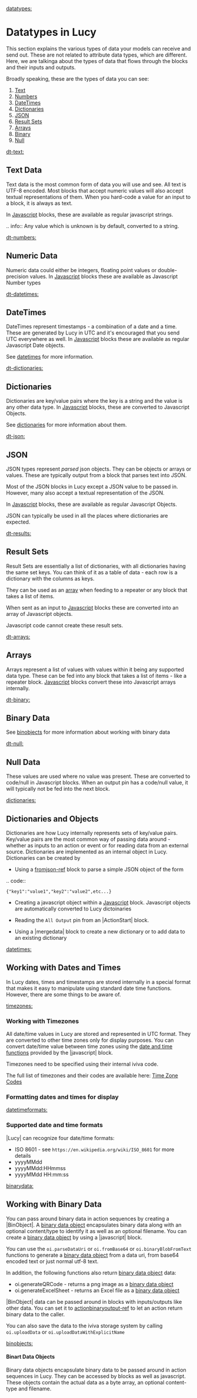 

[datatypes:](datatypes:)


# Datatypes in Lucy

This section explains the various types of data your models can receive and send out.
These are not related to attribute data types, which are different. 
Here, we are talkinga about the types of data that flows through the blocks and their inputs and outputs.

Broadly speaking, these are the types of data you can see:

1. [Text](dt-text)
2. [Numbers](dt-numbers)
3. [DateTimes](dt-datetimes)
4. [Dictionaries](dt-dictionaries)
5. [JSON](dt-json)
6. [Result Sets](dt-results)
7. [Arrays](dt-arrays)
8. [Binary](dt-binary)
9. [Null](dt-null)


[dt-text:](dt-text:)

## Text Data
Text data is the most common form of data you will use and see. All text is UTF-8 encoded.
Most blocks that accept numeric values will also accept textual representations of them.
When you hard-code a value for an input to a block, it is always as text.

In [Javascript](es6javascript-ref) blocks, these are available as regular javascript strings.

.. info::
    Any value which is unknown is by default, converted to a string.

[dt-numbers:](dt-numbers:)

## Numeric Data
Numeric data could either be integers, floating point values or double-precision values.
In [Javascript](es6javascript-ref) blocks these are available as Javascript Number types


[dt-datetimes:](dt-datetimes:)

## DateTimes
DateTimes represent timestamps - a combination of a date and a time.
These are generated by Lucy in UTC and it's encouraged that you send UTC everywhere as well.
In [Javascript](es6javascript-ref) blocks these are available as regular Javascript Date objects.

See [datetimes](datetimes) for more information.

[dt-dictionaries:](dt-dictionaries:)

## Dictionaries
Dictionaries are key/value pairs where the key is a string and the value is any other data type.
In [Javascript](es6javascript-ref) blocks, these are converted to Javascript Objects.

See [dictionaries](dictionaries) for more information about them.


[dt-json:](dt-json:)

## JSON
JSON types represent _parsed_ json objects. They can be objects or arrays or values.
These are typically output from a block that parses text into JSON.

Most of the JSON blocks in Lucy except a JSON value to be passed in. However, many also accept a textual representation of the JSON.

In [Javascript](es6javascript-ref) blocks, these are available as regular Javascript Objects.

JSON can typically be used in all the places where dictionaries are expected.

[dt-results:](dt-results:)

## Result Sets
Result Sets are essentially a list of dictionaries, with all dictionaries having the same set keys. You can think of it as a table of data - each row is a dictionary with the columns as keys.

They can be used as an [array](dt-arrays) when feeding to a repeater or any block that takes a list of items.

When sent as an input to [Javascript](es6javascript-ref) blocks these are converted into an array of Javascript objects.

Javascript code cannot create these result sets.

[dt-arrays:](dt-arrays:)

## Arrays
Arrays represent a list of values with values within it being any supported data type.
These can be fed into any block that takes a list of items - like a repeater block.
[Javascript](es6javascript-ref) blocks convert these into Javascript arrays internally.


[dt-binary:](dt-binary:)

## Binary Data
See [binobjects](binobjects) for more information about working with binary data

[dt-null:](dt-null:)

## Null Data
These values are used where no value was present. These are converted to code/null in Javascript blocks.
When an output pin has a code/null value, it will typically not be fed into the next block.

[dictionaries:](dictionaries:)

## Dictionaries and Objects
Dictionaries are how Lucy internally represents sets of key/value pairs.
Key/value pairs are the most common way of passing data around - whether as inputs to an action or event or for reading data from an external source.
Dictionaries are implemented as an internal object in Lucy.
Dictionaries can be created by

- Using a [fromjson-ref](fromjson-ref) block to parse a simple JSON object of the form

.. code::

    {"key1":"value1","key2":"value2",etc...}

- Creating a javascript object within a [Javascript](es6javascript-ref) block. Javascript objects are automatically converted to Lucy dictoinaries

- Reading the `All Output` pin from an |ActionStart| block.

- Using a |mergedata| block to create a new dictionary or to add data to an existing dictionary


[datetimes:](datetimes:)

## Working with Dates and Times
In Lucy dates, times and timestamps are stored internally in a special format that makes it easy to manipulate using standard date time functions. However, there are some things to be aware of.

[timezones:](timezones:)
### Working with Timezones
All date/time values in Lucy are stored and represented in UTC format.
They are converted to other time zones only for display purposes.
You can convert date/time value between time zones using the [date and time functions](jstzfunctions) provided by the |javascript| block.

Timezones need to be specified using their internal iviva code.

The full list of timezones and their codes are available here: [Time Zone Codes](timezonecodes)

### Formatting dates and times for display

[datetimeformats:](datetimeformats:)

### Supported date and time formats
|Lucy| can recognize four date/time formats:

- ISO 8601 - see `https://en.wikipedia.org/wiki/ISO_8601` for more details
- yyyyMMdd
- yyyyMMdd:HHmmss
- yyyyMMdd HH:mm:ss


[binarydata:](binarydata:)

## Working with Binary Data
You can pass around binary data in action sequences by creating a |BinObject|.
A [binary data object](binobjects) encapsulates binary data along with an optional content/type to identify it as well as an optional filename.
You can create a [binary data object](binobjects) by using a |javascript| block.

You can use the `oi.parseDataUri` or `oi.fromBase64` or `oi.binaryBlobFromText` functions to generate a [binary data object](binobjects) from a data uri, from base64 encoded text or just normal utf-8 text.

In addition, the following functions also return [binary data object](binobjects) data:

- oi.generateQRCode - returns a png image as a [binary data object](binobjects)
- oi.generateExcelSheet - returns an Excel file as a [binary data object](binobjects)

|BinObject| data can be passed around in blocks with inputs/outputs like other data. You can set it to [actionbinaryoutput-ref](actionbinaryoutput-ref) to let an action return binary data to the caller.

You can also save the data to the iviva storage system by calling `oi.uploadData` or `oi.uploadDataWithExplicitName`

[binobjects:](binobjects:)
#### Binart Data Objects
Binary data objects encapsulate binary data to be passed around in action sequences in Lucy. They can be accessed by blocks as well as javascript.
These objects contain the actual data as a byte array, an optional content-type and filename.